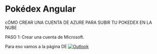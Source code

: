 # Pokédex Angular


cÓMO CREAR UNA CUENTA DE AZURE PARA SUBIR TU POKEDEX EN LA NUBE

PASO 1: Crear una cuenta de Microsoft.

Para eso vamos a la página DE [![Outlook](https://codecov.io/gh/keilermora/pokedex-angular/branch/master/graph/badge.svg?token=9E0D28IOFT)](https://outlook.office.com/)
